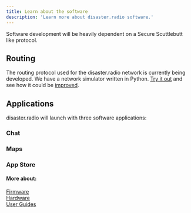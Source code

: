 ```yaml
---
title: Learn about the software
description: 'Learn more about disaster.radio software.'
---
```

Software development will be heavily dependent on a Secure Scuttlebutt like protocol.  

## Routing
The routing protocol used for the disaster.radio network is currently being developed. We have a network simulator written in Python. [Try it out](https://jemucino.github.io/disaster-radio-netsim/) and see how it could be [improved](https://github.com/sudomesh/disaster-radio-netsim).  

## Applications
 disaster.radio will launch with three software applications:  

### Chat

### Maps

### App Store

#### More about:
[Firmware](/learn/firmware)  
[Hardware](/learn/hardware)  
[User Guides](/learn/user-guides)  

